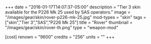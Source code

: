 +++
date = "2016-01-17T14:07:37-05:00"
description = "Tier 3 skin available for the P226 Mk 25 used by SAS operators."
image = "/images/gear/skin/rover-p226-mk-25.jpg"
mod-types = "skin"
tags = ["skin","Tier 3","SAS","P226 Mk 25"]
title = "Rover"
thumbnail = "/images/gear/skin/rover-th.png"
type = "weapon-mod"

[cost]
  renown = "9600"
  credits = "256"
  units = ""
+++
